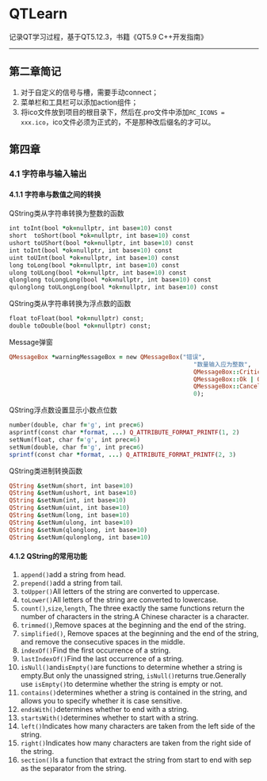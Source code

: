 # QTLearn
 记录QT学习过程，基于QT5.12.3，书籍《QT5.9 C++开发指南》

----------
## 第二章简记

1. 对于自定义的信号与槽，需要手动connect；
2. 菜单栏和工具栏可以添加action组件；
3. 将ico文件放到项目的根目录下，然后在.pro文件中添加`RC_ICONS = xxx.ico`，ico文件必须为正式的，不是那种改后缀名的才可以。

## 第四章
### 4.1 字符串与输入输出
#### 4.1.1 字符串与数值之间的转换
QString类从字符串转换为整数的函数
```ruby
int toInt(bool *ok=nullptr, int base=10) const
short  toShort(bool *ok=nullptr, int base=10) const
ushort toUShort(bool *ok=nullptr, int base=10) const
int toInt(bool *ok=nullptr, int base=10) const
uint toUInt(bool *ok=nullptr, int base=10) const
long toLong(bool *ok=nullptr, int base=10) const
ulong toULong(bool *ok=nullptr, int base=10) const
qlonglong toLongLong(bool *ok=nullptr, int base=10) const
qulonglong toULongLong(bool *ok=nullptr, int base=10) const
```
QString类从字符串转换为浮点数的函数
```ruby
float toFloat(bool *ok=nullptr) const;
double toDouble(bool *ok=nullptr) const;
```
Message弹窗
```ruby
QMessageBox *warningMessageBox = new QMessageBox("错误",
                                                    "数量输入应为整数",
                                                    QMessageBox::Critical,
                                                    QMessageBox::Ok | QMessageBox::Default,
                                                    QMessageBox::Cancel | QMessageBox::Escape,
                                                    0);
```
QString浮点数设置显示小数点位数
```ruby
number(double, char f='g', int prec=6)
asprintf(const char *format, ...) Q_ATTRIBUTE_FORMAT_PRINTF(1, 2)
setNum(float, char f='g', int prec=6)
setNum(double, char f='g', int prec=6)
sprintf(const char *format, ...) Q_ATTRIBUTE_FORMAT_PRINTF(2, 3)
```
QString类进制转换函数
```ruby
QString &setNum(short, int base=10)
QString &setNum(ushort, int base=10)
QString &setNum(int, int base=10)
QString &setNum(uint, int base=10)
QString &setNum(long, int base=10)
QString &setNum(ulong, int base=10)
QString &setNum(qlonglong, int base=10)
QString &setNum(qulonglong, int base=10)
```
#### 4.1.2 QString的常用功能
1. `append()`add a string from head.
2. `prepend()`add a string from tail.
3. `toUpper()`All letters of the string are converted to uppercase.
4. `toLower()`All letters of the string are converted to lowercase.
3. `count()`,`size`,`length`, The three exactly the same functions return the number of characters in the string.A Chinese character is a character.
4. `trimmed()`,Remove spaces at the beginning and the end of the string.
5. `simplified()`, Remove spaces at the beginning and the end of the string, and remove the consecutive spaces in the middle.
6. `indexOf()`Find the first occurrence of a string.
7. `lastIndexOf()`Find the last occurrence of a string.
8. `isNull()`and`isEmpty()`are functions to determine whether a string is empty.But only the unassigned string, `isNull()`returns true.Generally use `isEmpty()`to determine whether the string is empty or not.
9. `contains()`determines whether a string is contained in the string, and allows you to specify whether it is case sensitive.
10. `endsWith()`determines whether to end with a string.
11. `startsWith()`determines whether to start with a string.
12. `left()`Indicates how many characters are taken from the left side of the string.
13. `right()`Indicates how many characters are taken from the right side of the string.
14. `section()`Is a function that extract the string from start to end with sep as the separator from the string.